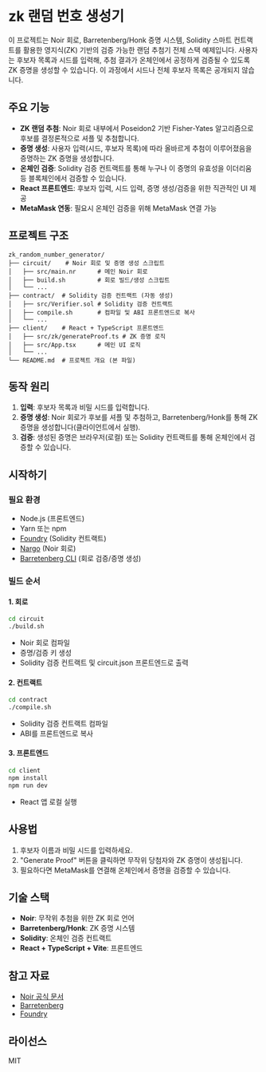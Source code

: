 # zk 랜덤 번호 생성기

이 프로젝트는 Noir 회로, Barretenberg/Honk 증명 시스템, Solidity 스마트 컨트랙트를 활용한 영지식(ZK) 기반의 검증 가능한 랜덤 추첨기 전체 스택 예제입니다. 사용자는 후보자 목록과 시드를 입력해, 추첨 결과가 온체인에서 공정하게 검증될 수 있도록 ZK 증명을 생성할 수 있습니다. 이 과정에서 시드나 전체 후보자 목록은 공개되지 않습니다.

## 주요 기능

- **ZK 랜덤 추첨**: Noir 회로 내부에서 Poseidon2 기반 Fisher-Yates 알고리즘으로 후보를 결정론적으로 셔플 및 추첨합니다.
- **증명 생성**: 사용자 입력(시드, 후보자 목록)에 따라 올바르게 추첨이 이루어졌음을 증명하는 ZK 증명을 생성합니다.
- **온체인 검증**: Solidity 검증 컨트랙트를 통해 누구나 이 증명의 유효성을 이더리움 등 블록체인에서 검증할 수 있습니다.
- **React 프론트엔드**: 후보자 입력, 시드 입력, 증명 생성/검증을 위한 직관적인 UI 제공
- **MetaMask 연동**: 필요시 온체인 검증을 위해 MetaMask 연결 가능

## 프로젝트 구조

```
zk_random_number_generator/
├── circuit/    # Noir 회로 및 증명 생성 스크립트
│   ├── src/main.nr      # 메인 Noir 회로
│   ├── build.sh         # 회로 빌드/생성 스크립트
│   └── ...
├── contract/  # Solidity 검증 컨트랙트 (자동 생성)
│   ├── src/Verifier.sol # Solidity 검증 컨트랙트
│   ├── compile.sh       # 컴파일 및 ABI 프론트엔드로 복사
│   └── ...
├── client/    # React + TypeScript 프론트엔드
│   ├── src/zk/generateProof.ts # ZK 증명 로직
│   ├── src/App.tsx      # 메인 UI 로직
│   └── ...
└── README.md  # 프로젝트 개요 (본 파일)
```

## 동작 원리

1. **입력**: 후보자 목록과 비밀 시드를 입력합니다.
2. **증명 생성**: Noir 회로가 후보를 셔플 및 추첨하고, Barretenberg/Honk를 통해 ZK 증명을 생성합니다(클라이언트에서 실행).
3. **검증**: 생성된 증명은 브라우저(로컬) 또는 Solidity 컨트랙트를 통해 온체인에서 검증할 수 있습니다.

## 시작하기

### 필요 환경

- Node.js (프론트엔드)
- Yarn 또는 npm
- [Foundry](https://book.getfoundry.sh/) (Solidity 컨트랙트)
- [Nargo](https://noir-lang.org/docs/getting_started/nargo/installation.html) (Noir 회로)
- [Barretenberg CLI](https://github.com/AztecProtocol/barretenberg) (회로 검증/증명 생성)

### 빌드 순서

#### 1. 회로

```bash
cd circuit
./build.sh
```

- Noir 회로 컴파일
- 증명/검증 키 생성
- Solidity 검증 컨트랙트 및 circuit.json 프론트엔드로 출력

#### 2. 컨트랙트

```bash
cd contract
./compile.sh
```

- Solidity 검증 컨트랙트 컴파일
- ABI를 프론트엔드로 복사

#### 3. 프론트엔드

```bash
cd client
npm install
npm run dev
```

- React 앱 로컬 실행

## 사용법

1. 후보자 이름과 비밀 시드를 입력하세요.
2. "Generate Proof" 버튼을 클릭하면 무작위 당첨자와 ZK 증명이 생성됩니다.
3. 필요하다면 MetaMask를 연결해 온체인에서 증명을 검증할 수 있습니다.

## 기술 스택

- **Noir**: 무작위 추첨을 위한 ZK 회로 언어
- **Barretenberg/Honk**: ZK 증명 시스템
- **Solidity**: 온체인 검증 컨트랙트
- **React + TypeScript + Vite**: 프론트엔드

## 참고 자료

- [Noir 공식 문서](https://noir-lang.org/)
- [Barretenberg](https://github.com/AztecProtocol/barretenberg)
- [Foundry](https://github.com/foundry-rs/foundry)

## 라이선스

MIT
